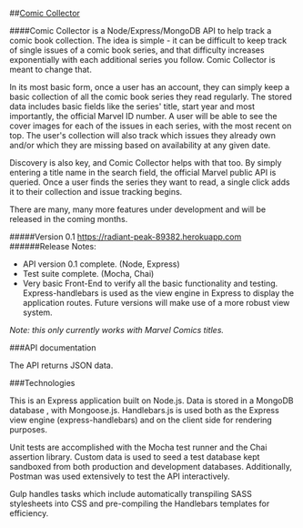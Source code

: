 ##[Comic Collector](https://radiant-peak-89382.herokuapp.com)

####Comic Collector is a Node/Express/MongoDB API to help track a comic book collection.
The idea is simple - it can be difficult to keep track of single issues of a comic book series, and that difficulty increases exponentially with each additional series you follow. Comic Collector is meant to change that.

In its most basic form, once a user has an account, they can simply keep a basic collection of all the comic book series they read regularly. The stored data includes basic fields like the series' title, start year and most importantly, the official Marvel ID number. A user will be able to see the cover images for each of the issues in each series, with the most recent on top. The user's collection will also track which issues they already own and/or which they are missing based on availability at any given date.

Discovery is also key, and Comic Collector helps with that too. By simply entering a title name in the search field, the official Marvel public API is queried. Once a user finds the series they want to read, a single click adds it to their collection and issue tracking begins.

There are many, many more features under development and will be released in the coming months.

#####Version 0.1
https://radiant-peak-89382.herokuapp.com
######Release Notes:
- API version 0.1 complete. (Node, Express)
- Test suite complete. (Mocha, Chai)
- Very basic Front-End to verify all the basic functionality and testing. Express-handlebars
is used as the view engine in Express to display the application routes. Future
versions will make use of a more robust view system.

_Note: this only currently works with Marvel Comics titles._


###API documentation

The API returns JSON data.


###Technologies

This is an Express application built on Node.js. Data is stored in a MongoDB database ,
with Mongoose.js. Handlebars.js is used both as the Express view engine (express-handlebars)
and on the client side for rendering purposes.

Unit tests are accomplished with the Mocha test runner and the Chai assertion library. Custom data
is used to seed a test database kept sandboxed from both production and development databases. Additionally, Postman was used extensively to test the API interactively.

Gulp handles tasks which include automatically transpiling SASS stylesheets into CSS and pre-compiling the Handlebars templates for efficiency.
